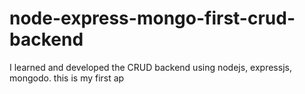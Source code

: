 # node-express-mongo-first-crud-backend
I learned and developed the CRUD backend using nodejs, expressjs, mongodo. this is my first ap
